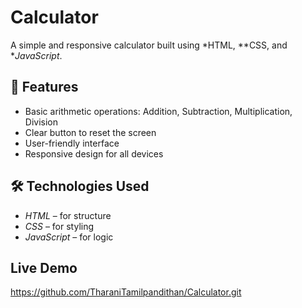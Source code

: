 # Calculator

A simple and responsive calculator built using *HTML, **CSS, and **JavaScript*.

## 📌 Features
- Basic arithmetic operations: Addition, Subtraction, Multiplication, Division
- Clear button to reset the screen
- User-friendly interface
- Responsive design for all devices

## 🛠 Technologies Used
- *HTML* – for structure
- *CSS* – for styling
- *JavaScript* – for logic

## Live Demo
https://github.com/TharaniTamilpandithan/Calculator.git
